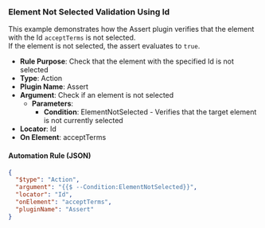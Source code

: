 ### Element Not Selected Validation Using Id

This example demonstrates how the Assert plugin verifies that the element with the Id `acceptTerms` is not selected.  
If the element is not selected, the assert evaluates to `true`.

- **Rule Purpose**: Check that the element with the specified Id is not selected  
- **Type**: Action  
- **Plugin Name**: Assert  
- **Argument**: Check if an element is not selected  
  - **Parameters**:  
    - **Condition**: ElementNotSelected - Verifies that the target element is not currently selected  
- **Locator**: Id  
- **On Element**: acceptTerms  

#### Automation Rule (JSON)

```json
{
  "$type": "Action",
  "argument": "{{$ --Condition:ElementNotSelected}}",
  "locator": "Id",
  "onElement": "acceptTerms",
  "pluginName": "Assert"
}
```
